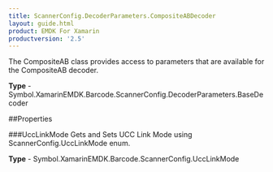 ```yaml
---
title: ScannerConfig.DecoderParameters.CompositeABDecoder
layout: guide.html 
product: EMDK For Xamarin 
productversion: '2.5' 
---
```

The CompositeAB class provides access to parameters that are available for the CompositeAB decoder.

**Type** - Symbol.XamarinEMDK.Barcode.ScannerConfig.DecoderParameters.BaseDecoder

##Properties

###UccLinkMode
Gets and Sets UCC Link Mode using ScannerConfig.UccLinkMode enum.

**Type** - Symbol.XamarinEMDK.Barcode.ScannerConfig.UccLinkMode


